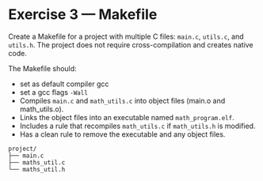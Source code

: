 # Exercise 3 — Makefile
Create a Makefile for a project with multiple C files: `main.c`, `utils.c`, and `utils.h`. The project does not require cross-compilation and creates native code.

The Makefile should:

* set as default compiler gcc
* set a gcc flags `-Wall`
* Compiles `main.c` and `math_utils.c` into object files (main.o and math_utils.o).
* Links the object files into an executable named `math_program.elf`.
* Includes a rule that recompiles `math_utils.c` if `math_utils.h` is modified.
* Has a clean rule to remove the executable and any object files.

```
project/
├── main.c
├── maths_util.c
└── maths_util.h
```
